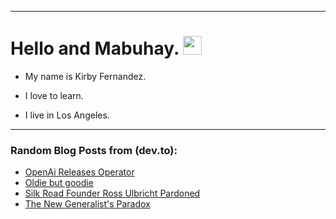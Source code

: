 
<img src="https://komarev.com/ghpvc/?username=kirbygit&style=flat-square&color=blue" alt=""/>

---
<h1>
  Hello and Mabuhay.
  <img src="https://media.giphy.com/media/hvRJCLFzcasrR4ia7z/giphy.gif" width="30px"/>
</h1>

- My name is Kirby Fernandez.

- I love to learn.

- I live in Los Angeles.

---

### Random Blog Posts from (dev.to):
<!-- BLOG-POST-LIST:START -->
- [OpenAi Releases Operator](https://dev.to/ben/openai-releases-operator-5gme)
- [Oldie but goodie](https://dev.to/ben/oldie-but-goodie-1kdc)
- [Silk Road Founder Ross Ulbricht Pardoned](https://dev.to/ben/silk-road-founder-ross-ulbricht-pardoned-4e7j)
- [The New Generalist&#39;s Paradox](https://dev.to/ben/the-new-generalists-paradox-28df)
<!-- BLOG-POST-LIST:END -->
